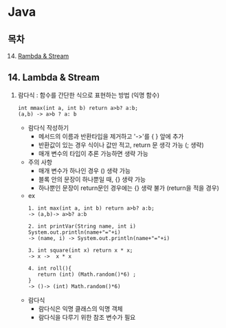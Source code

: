 # Java

## 목차

14. [Rambda & Stream](#14-lambda--stream)










## 14. Lambda & Stream

1. 람다식 : 함수를 간단한 식으로 표현하는 방법 (익명 함수)
    ```
    int mmax(int a, int b) return a>b? a:b;
    (a,b) -> a>b ? a: b
    ```
    - 람다식 작성하기
        - 메서드의 이름과 반환타입을 제거하고 '->'를 { } 앞에 추가
        - 반환값이 있는 경우 식이나 값만 적고, return 문 생각 가능 (; 생략)
        - 매개 변수의 타입이 추론 가능하면 생략 가능
    - 주의 사항
        - 매개 변수가 하나인 경우 () 생략 가능
        - 블록 안의 문장이 하나뿐일 때, {} 생략 가능
        - 하나뿐인 문장이 return문인 경우에는 {} 생략 불가 (return을 적을 경우)
    - ex
      ```
      1. int max(int a, int b) return a>b? a:b;
      -> (a,b)-> a>b? a:b
      
      2. int printVar(String name, int i) System.out.println(name+"="+i)
      -> (name, i) -> System.out.println(name+"="+i)
      
      3. int square(int x) return x * x;
      -> x ->  x * x 
      
      4. int roll(){
         return (int) (Math.random()*6) ;
      } 
      -> ()-> (int) Math.random()*6) 
      
      ```
    - 람다식
        - 람다식은 익명 클래스의 익명 객체
        - 람다식을 다루기 위한 참조 변수가 필요
